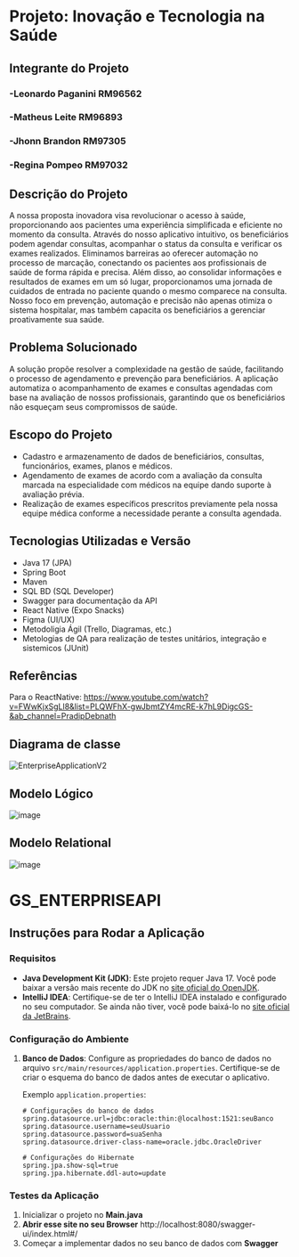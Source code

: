 # Projeto: Inovação e Tecnologia na Saúde

## Integrante do Projeto
### -Leonardo Paganini RM96562
### -Matheus Leite RM96893 
### -Jhonn Brandon RM97305 
### -Regina Pompeo RM97032 

## Descrição do Projeto
A nossa proposta inovadora visa revolucionar o acesso à saúde, proporcionando aos pacientes uma experiência simplificada e eficiente no momento da consulta. Através do nosso aplicativo intuitivo, os beneficiários podem agendar consultas, acompanhar o status da consulta e verificar os exames realizados. Eliminamos barreiras ao oferecer automação no processo de marcação, conectando os pacientes aos profissionais de saúde de forma rápida e precisa. Além disso, ao consolidar informações e resultados de exames em um só lugar, proporcionamos uma jornada de cuidados de entrada no paciente quando o mesmo comparece na consulta. Nosso foco em prevenção, automação e precisão não apenas otimiza o sistema hospitalar, mas também capacita os beneficiários a gerenciar proativamente sua saúde.

## Problema Solucionado
A solução propõe resolver a complexidade na gestão de saúde, facilitando o processo de agendamento e prevenção para beneficiários. A aplicação automatiza o acompanhamento de exames e consultas agendadas com base na avaliação de nossos profissionais, garantindo que os beneficiários não esqueçam seus compromissos de saúde.

## Escopo do Projeto
- Cadastro e armazenamento de dados de beneficiários, consultas, funcionários, exames, planos e médicos.
- Agendamento de exames de acordo com a avaliação da consulta marcada na especialidade com médicos na equipe dando suporte à avaliação prévia.
- Realização de exames específicos prescritos previamente pela nossa equipe médica conforme a necessidade perante a consulta agendada.

## Tecnologias Utilizadas e Versão
- Java 17 (JPA)
- Spring Boot
- Maven 
- SQL BD (SQL Developer)
- Swagger para documentação da API
- React Native (Expo Snacks)
- Figma (UI/UX)
- Metodoligia Ágil (Trello, Diagramas, etc.)
- Metologias de QA para realização de testes unitários, integração e sistemicos (JUnit)

## Referências

Para o ReactNative: https://www.youtube.com/watch?v=FWwKjxSgLl8&list=PLQWFhX-gwJbmtZY4mcRE-k7hL9DigcGS-&ab_channel=PradipDebnath

## Diagrama de classe

![EnterpriseApplicationV2](https://github.com/jhonnbr4ndon/GS_ENTERPRISE/assets/112666523/954a14d8-eb86-4ea5-ba70-4bfab7f8d973)

## Modelo Lógico

![image](https://github.com/jhonnbr4ndon/GS_ENTERPRISE/assets/112666523/0c52a7c2-3c34-40c0-8ab0-74e7dfd8d36c)

## Modelo Relational

![image](https://github.com/jhonnbr4ndon/GS_ENTERPRISE/assets/112666523/ba6a4924-60f9-4ffc-897c-c6611f6d72d6)

# GS_ENTERPRISEAPI

## Instruções para Rodar a Aplicação

### Requisitos
- **Java Development Kit (JDK)**: Este projeto requer Java 17. Você pode baixar a versão mais recente do JDK no [site oficial do OpenJDK](https://adoptopenjdk.net/).
- **IntelliJ IDEA**: Certifique-se de ter o IntelliJ IDEA instalado e configurado no seu computador. Se ainda não tiver, você pode baixá-lo no [site oficial da JetBrains](https://www.jetbrains.com/idea/).

### Configuração do Ambiente
1. **Banco de Dados**: Configure as propriedades do banco de dados no arquivo `src/main/resources/application.properties`. Certifique-se de criar o esquema do banco de dados antes de executar o aplicativo.

   Exemplo `application.properties`:
   ```properties
   # Configurações do banco de dados
   spring.datasource.url=jdbc:oracle:thin:@localhost:1521:seuBanco
   spring.datasource.username=seuUsuario
   spring.datasource.password=suaSenha
   spring.datasource.driver-class-name=oracle.jdbc.OracleDriver

   # Configurações do Hibernate
   spring.jpa.show-sql=true
   spring.jpa.hibernate.ddl-auto=update

### Testes da Aplicação 

1. Inicializar o projeto no **Main.java**
2. **Abrir esse site no seu Browser** http://localhost:8080/swagger-ui/index.html#/
3. Começar a implementar dados no seu banco de dados com **Swagger**
